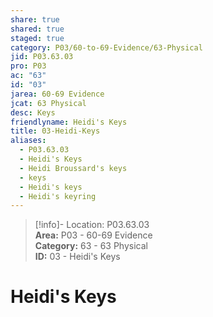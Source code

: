 ```yaml
---  
share: true  
shared: true  
staged: true  
category: P03/60-to-69-Evidence/63-Physical  
jid: P03.63.03  
pro: P03  
ac: "63"  
id: "03"  
jarea: 60-69 Evidence  
jcat: 63 Physical  
desc: Keys  
friendlyname: Heidi's Keys  
title: 03-Heidi-Keys  
aliases:  
  - P03.63.03  
  - Heidi's Keys  
  - Heidi Broussard's keys  
  - keys  
  - Heidi's keys  
  - Heidi's keyring  
---  
```

>[!info]- Location: P03.63.03  
>**Area:** P03 - 60-69 Evidence  
>**Category:** 63 - 63 Physical  
>**ID:** 03 - Heidi's Keys  
  
# Heidi's Keys  
